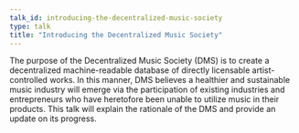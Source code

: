 ```yaml
---
talk_id: introducing-the-decentralized-music-society
type: talk
title: "Introducing the Decentralized Music Society"
---
```


The purpose of the Decentralized Music Society (DMS) is to create a decentralized machine-readable database of directly licensable artist-controlled works. In this manner, DMS believes a healthier and sustainable music industry will emerge via the participation of existing industries and entrepreneurs who have heretofore been unable to utilize music in their products. This talk will explain the rationale of the DMS and provide an update on its progress.
